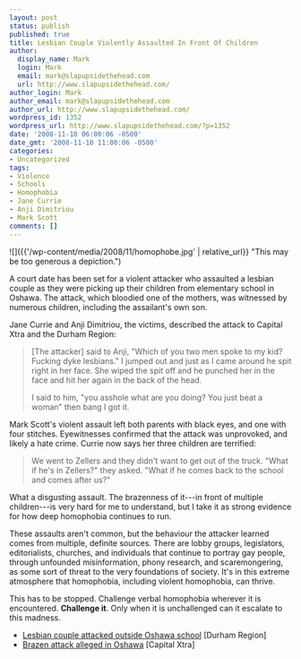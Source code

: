 ```yaml
---
layout: post
status: publish
published: true
title: Lesbian Couple Violently Assaulted In Front Of Children
author:
  display_name: Mark
  login: Mark
  email: mark@slapupsidethehead.com
  url: http://www.slapupsidethehead.com/
author_login: Mark
author_email: mark@slapupsidethehead.com
author_url: http://www.slapupsidethehead.com/
wordpress_id: 1352
wordpress_url: http://www.slapupsidethehead.com/?p=1352
date: '2008-11-10 06:00:06 -0500'
date_gmt: '2008-11-10 11:00:06 -0500'
categories:
- Uncategorized
tags:
- Violence
- Schools
- Homophobia
- Jane Currie
- Anji Dimitriou
- Mark Scott
comments: []
---
```

![]({{'/wp-content/media/2008/11/homophobe.jpg' | relative_url}} "This may be too generous a depiction.")

A court date has been set for a violent attacker who assaulted a lesbian couple as they were picking up their children from elementary school in Oshawa. The attack, which bloodied one of the mothers, was witnessed by numerous children, including the assailant's own son.

Jane Currie and Anji Dimitriou, the victims, described the attack to Capital Xtra and the Durham Region:

> [The attacker] said to Anji, "Which of you two men spoke to my kid? Fucking dyke lesbians." I jumped out and just as I came around he spit right in her face. She wiped the spit off and he punched her in the face and hit her again in the back of the head.
> 
> I said to him, "you asshole what are you doing? You just beat a woman" then bang I got it.

Mark Scott's violent assault left both parents with black eyes, and one with four stitches. Eyewitnesses confirmed that the attack was unprovoked, and likely a hate crime. Currie now says her three children are terrified:

> We went to Zellers and they didn't want to get out of the truck. "What if he's in Zellers?" they asked. "What if he comes back to the school and comes after us?"

What a disgusting assault. The brazenness of it---in front of multiple children---is very hard for me to understand, but I take it as strong evidence for how deep homophobia continues to run.

These assaults aren't common, but the behaviour the attacker learned comes from multiple, definite sources. There are lobby groups, legislators, editorialists, churches, and individuals that continue to portray gay people, through unfounded misinformation, phony research, and scaremongering, as some sort of threat to the very foundations of society. It's in this extreme atmosphere that homophobia, including violent homophobia, can thrive.

This has to be stopped. Challenge verbal homophobia wherever it is encountered. **Challenge it**. Only when it is unchallenged can it escalate to this madness.

- [Lesbian couple attacked outside Oshawa school](http://newsdurhamregion.com/news/article/112449) [Durham Region]
- [Brazen attack alleged in Oshawa](http://www.xtra.ca/public/National/Brazen_attack_alleged_in_Oshawa-5839.aspx) [Capital Xtra]
